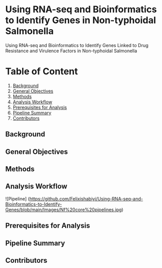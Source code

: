 # Using RNA-seq and Bioinformatics to Identify Genes in Non-typhoidal Salmonella
Using RNA-seq and Bioinformatics to Identify Genes Linked to Drug Resistance and Virulence Factors in Non-typhoidal Salmonella

# Table of Content
1. [Background](#Background)
2. [General Objectives](#General-Objectives)
3. [Methods](#Methods)
4. [Analysis Workflow](#Analysis-Workflow)
5. [Prerequisites for Analysis](#Prerequisites-for-Analysis)
6. [Pipeline Summary](#Pipeline-Summary)
7. [Contributors](#Contributors)

## Background

## General Objectives

## Methods

## Analysis Workflow
![Pipeline] (https://github.com/Felixishabiyi/Using-RNA-seq-and-Bioinformatics-to-Identify-Genes/blob/main/Images/Nf%20core%20pipelines.jpg)

## Prerequisites for Analysis

## Pipeline Summary

## Contributors

